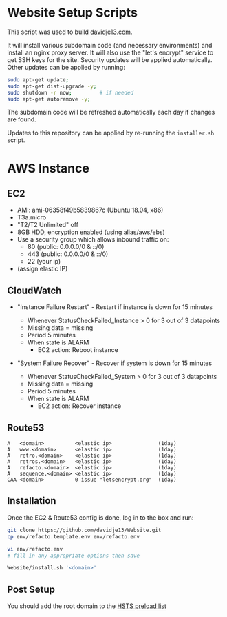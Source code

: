 # Website Setup Scripts

This script was used to build
[davidje13.com](https://www.davidje13.com/).

It will install various subdomain code (and necessary environments)
and install an nginx proxy server. It will also use the "let's encrypt"
service to get SSH keys for the site.
Security updates will be applied automatically. Other updates can be
applied by running:

```sh
sudo apt-get update;
sudo apt-get dist-upgrade -y;
sudo shutdown -r now;         # if needed
sudo apt-get autoremove -y;
```

The subdomain code will be refreshed automatically each day if changes
are found.

Updates to this repository can be applied by re-running the
`installer.sh` script.

# AWS Instance

## EC2

- AMI: ami-06358f49b5839867c (Ubuntu 18.04, x86)
- T3a.micro
- "T2/T2 Unlimited" off
- 8GB HDD, encryption enabled (using alias/aws/ebs)
- Use a security group which allows inbound traffic on:
  - 80 (public: 0.0.0.0/0 & ::/0)
  - 443 (public: 0.0.0.0/0 & ::/0)
  - 22 (your ip)
- (assign elastic IP)

## CloudWatch

- "Instance Failure Restart" - Restart if instance is down for 15 minutes
  - Whenever StatusCheckFailed_Instance > 0 for 3 out of 3 datapoints
  - Missing data = missing
  - Period 5 minutes
  - When state is ALARM
    - EC2 action: Reboot instance

- "System Failure Recover" - Recover if system is down for 15 minutes
  - Whenever StatusCheckFailed_System > 0 for 3 out of 3 datapoints
  - Missing data = missing
  - Period 5 minutes
  - When state is ALARM
    - EC2 action: Recover instance

## Route53

```
A   <domain>          <elastic ip>               (1day)
A   www.<domain>      <elastic ip>               (1day)
A   retro.<domain>    <elastic ip>               (1day)
A   retros.<domain>   <elastic ip>               (1day)
A   refacto.<domain>  <elastic ip>               (1day)
A   sequence.<domain> <elastic ip>               (1day)
CAA <domain>          0 issue "letsencrypt.org"  (1day)
```

## Installation

Once the EC2 & Route53 config is done, log in to the box and run:

```sh
git clone https://github.com/davidje13/Website.git
cp env/refacto.template.env env/refacto.env

vi env/refacto.env
# fill in any appropriate options then save

Website/install.sh '<domain>'
```

## Post Setup

You should add the root domain to the
[HSTS preload list](https://hstspreload.org)
